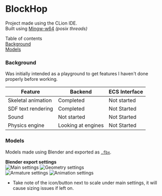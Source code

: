 # BlockHop

Project made using the CLion IDE.  
Built using [Mingw-w64](https://mingw-w64.org) _(posix threads)_

Table of contents  
[Background](#background)  
[Models](#models)

### Background
Was initially intended as a playground to get features I haven't done properly before working.

| Feature            | Backend            | ECS Interface |
|--------------------|--------------------|---------------|
| Skeletal animation | Completed          | Not started   |
| SDF text rendering | Completed          | Not Started   |
| Sound              | Not started        | Not Started   |
| Physics engine     | Looking at engines | Not Started   |

### Models
Models made using Blender and exported as [`.fbx`](https://en.wikipedia.org/wiki/FBX).

**Blender export settings**  
![Main settings](http://i.imgur.com/mVOLQEw.png)
![Geometry settings](http://i.imgur.com/uRBs5SY.png)  
![Armature settings](http://i.imgur.com/rOiMFFx.png)
![Animation settings](http://i.imgur.com/DAE56IA.png)   

* Take note of the icon/button next to scale under main settings, it will cause sizing issues if left on.
